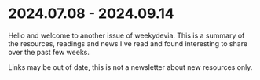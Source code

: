 # 2024.07.08 - 2024.09.14

Hello and welcome to another issue of weekydevia. This is a summary of the
resources, readings and news I've read and found interesting to share over the
past few weeks.

Links may be out of date, this is not a newsletter about new resources only.
